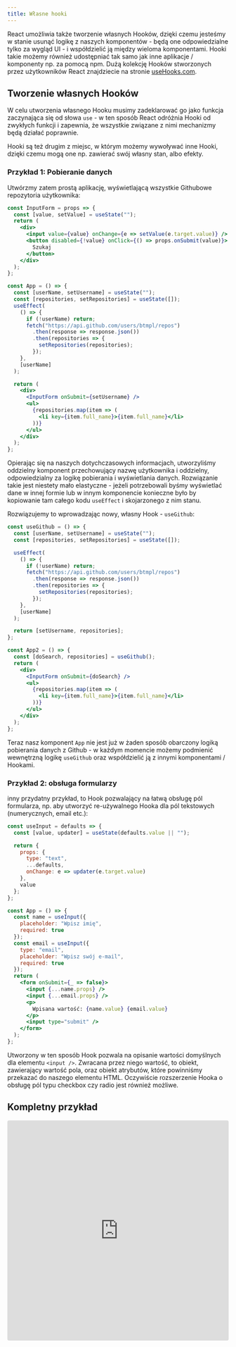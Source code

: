 ```yaml
---
title: Własne hooki
---
```


React umożliwia także tworzenie własnych Hooków, dzięki czemu jesteśmy w stanie usunąć logikę z naszych komponentów - będą one odpowiedzialne tylko za wygląd UI - i współdzielić ją między wieloma komponentami. Hooki takie możemy również udostępniać tak samo jak inne aplikacje / komponenty np. za pomocą npm. Dużą kolekcję Hooków stworzonych przez użytkowników React znajdziecie na stronie [useHooks.com](https://usehooks.com/).

## Tworzenie własnych Hooków

W celu utworzenia własnego Hooku musimy zadeklarować go jako funkcja zaczynająca się od słowa `use` - w ten sposób React odróżnia Hooki od zwykłych funkcji i zapewnia, że wszystkie związane z nimi mechanizmy będą działać poprawnie.

Hooki są też drugim z miejsc, w którym możemy wywoływać inne Hooki, dzięki czemu mogą one np. zawierać swój własny stan, albo efekty.

### Przykład 1: Pobieranie danych

Utwórzmy zatem prostą aplikację, wyświetlającą wszystkie Githubowe repozytoria użytkownika:

```jsx
const InputForm = props => {
  const [value, setValue] = useState("");
  return (
    <div>
      <input value={value} onChange={e => setValue(e.target.value)} />
      <button disabled={!value} onClick={() => props.onSubmit(value)}>
        Szukaj
      </button>
    </div>
  );
};

const App = () => {
  const [userName, setUsername] = useState("");
  const [repositories, setRepositories] = useState([]);
  useEffect(
    () => {
      if (!userName) return;
      fetch("https://api.github.com/users/btmpl/repos")
        .then(response => response.json())
        .then(repositories => {
          setRepositories(repositories);
        });
    },
    [userName]
  );

  return (
    <div>
      <InputForm onSubmit={setUsername} />
      <ul>
        {repositories.map(item => (
          <li key={item.full_name}>{item.full_name}</li>
        ))}
      </ul>
    </div>
  );
};
```

Opierając się na naszych dotychczasowych informacjach, utworzyliśmy oddzielny komponent przechowujący nazwę użytkownika i oddzielny, odpowiedzialny za logikę pobierania i wyświetlania danych. Rozwiązanie takie jest niestety mało elastyczne - jeżeli potrzebowali byśmy wyświetlać dane w innej formie lub w innym komponencie konieczne było by kopiowanie tam całego kodu `useEffect` i skojarzonego z nim stanu.

Rozwiązujemy to wprowadzając nowy, własny Hook - `useGithub`:

```jsx
const useGithub = () => {
  const [userName, setUsername] = useState("");
  const [repositories, setRepositories] = useState([]);

  useEffect(
    () => {
      if (!userName) return;
      fetch("https://api.github.com/users/btmpl/repos")
        .then(response => response.json())
        .then(repositories => {
          setRepositories(repositories);
        });
    },
    [userName]
  );

  return [setUsername, repositories];
};

const App2 = () => {
  const [doSearch, repositories] = useGithub();
  return (
    <div>
      <InputForm onSubmit={doSearch} />
      <ul>
        {repositories.map(item => (
          <li key={item.full_name}>{item.full_name}</li>
        ))}
      </ul>
    </div>
  );
};
```

Teraz nasz komponent `App` nie jest już w żaden sposób obarczony logiką pobierania danych z Github - w każdym momencie możemy podmienić wewnętrzną logikę `useGithub` oraz współdzielić ją z innymi komponentami / Hookami.

### Przykład 2: obsługa formularzy

inny przydatny przykład, to Hook pozwalający na łatwą obsługę pól formularza, np. aby utworzyć re-używalnego Hooka dla pól tekstowych (numerycznych, email etc.):

```jsx
const useInput = defaults => {
  const [value, updater] = useState(defaults.value || "");

  return {
    props: {
      type: "text",
      ...defaults,
      onChange: e => updater(e.target.value)
    },
    value
  };
};

const App = () => {
  const name = useInput({
    placeholder: "Wpisz imię",
    required: true
  });
  const email = useInput({
    type: "email",
    placeholder: "Wpisz swój e-mail",
    required: true
  });
  return (
    <form onSubmit={_ => false}>
      <input {...name.props} />
      <input {...email.props} />
      <p>
        Wpisana wartość: {name.value} {email.value}
      </p>
      <input type="submit" />
    </form>
  );
};
```

Utworzony w ten sposób Hook pozwala na opisanie wartości domyślnych dla elementu `<input />`. Zwracana przez niego wartość, to obiekt, zawierający wartość pola, oraz obiekt atrybutów, które powinniśmy przekazać do naszego elementu HTML. Oczywiście rozszerzenie Hooka o obsługę pól typu checkbox czy radio jest również możliwe.

## Kompletny przykład

<iframe src="https://codesandbox.io/embed/20ml6o0yzn" style="width:100%; height:500px; border:0; border-radius: 4px; overflow:hidden;" sandbox="allow-modals allow-forms allow-popups allow-scripts allow-same-origin"></iframe>
